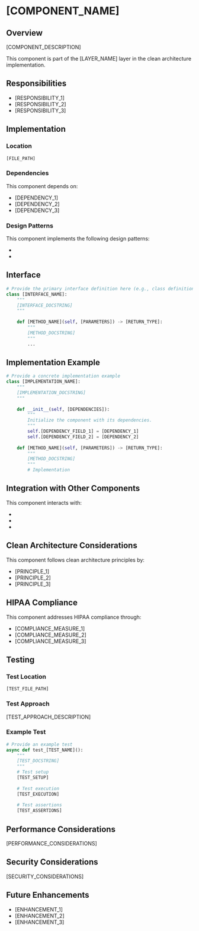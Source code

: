 # [COMPONENT_NAME]

## Overview

[COMPONENT_DESCRIPTION]

This component is part of the [LAYER_NAME] layer in the clean architecture implementation.

## Responsibilities

- [RESPONSIBILITY_1]
- [RESPONSIBILITY_2]
- [RESPONSIBILITY_3]

## Implementation

### Location

```
[FILE_PATH]
```

### Dependencies

This component depends on:

- [DEPENDENCY_1]
- [DEPENDENCY_2]
- [DEPENDENCY_3]

### Design Patterns

This component implements the following design patterns:

- [PATTERN_1]: [PATTERN_1_DESCRIPTION]
- [PATTERN_2]: [PATTERN_2_DESCRIPTION]

## Interface

```python
# Provide the primary interface definition here (e.g., class definition, protocol, etc.)
class [INTERFACE_NAME]:
    """
    [INTERFACE_DOCSTRING]
    """
    
    def [METHOD_NAME](self, [PARAMETERS]) -> [RETURN_TYPE]:
        """
        [METHOD_DOCSTRING]
        """
        ...
```

## Implementation Example

```python
# Provide a concrete implementation example
class [IMPLEMENTATION_NAME]:
    """
    [IMPLEMENTATION_DOCSTRING]
    """
    
    def __init__(self, [DEPENDENCIES]):
        """
        Initialize the component with its dependencies.
        """
        self.[DEPENDENCY_FIELD_1] = [DEPENDENCY_1]
        self.[DEPENDENCY_FIELD_2] = [DEPENDENCY_2]
    
    def [METHOD_NAME](self, [PARAMETERS]) -> [RETURN_TYPE]:
        """
        [METHOD_DOCSTRING]
        """
        # Implementation
```

## Integration with Other Components

This component interacts with:

- [COMPONENT_1]: [INTERACTION_DESCRIPTION_1]
- [COMPONENT_2]: [INTERACTION_DESCRIPTION_2]
- [COMPONENT_3]: [INTERACTION_DESCRIPTION_3]

## Clean Architecture Considerations

This component follows clean architecture principles by:

- [PRINCIPLE_1]
- [PRINCIPLE_2]
- [PRINCIPLE_3]

## HIPAA Compliance

This component addresses HIPAA compliance through:

- [COMPLIANCE_MEASURE_1]
- [COMPLIANCE_MEASURE_2]
- [COMPLIANCE_MEASURE_3]

## Testing

### Test Location

```
[TEST_FILE_PATH]
```

### Test Approach

[TEST_APPROACH_DESCRIPTION]

### Example Test

```python
# Provide an example test
async def test_[TEST_NAME]():
    """
    [TEST_DOCSTRING]
    """
    # Test setup
    [TEST_SETUP]
    
    # Test execution
    [TEST_EXECUTION]
    
    # Test assertions
    [TEST_ASSERTIONS]
```

## Performance Considerations

[PERFORMANCE_CONSIDERATIONS]

## Security Considerations

[SECURITY_CONSIDERATIONS]

## Future Enhancements

- [ENHANCEMENT_1]
- [ENHANCEMENT_2]
- [ENHANCEMENT_3]